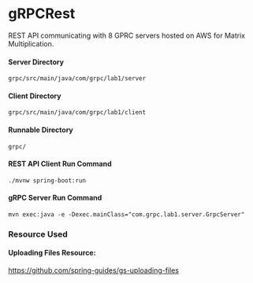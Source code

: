 # gRPCRest

REST API communicating with 8 GPRC servers hosted on AWS for Matrix Multiplication.

#### Server Directory
`grpc/src/main/java/com/grpc/lab1/server`

#### Client Directory
`grpc/src/main/java/com/grpc/lab1/client`

#### Runnable Directory
`grpc/`

#### REST API Client Run Command
`./mvnw spring-boot:run`

#### gRPC Server Run Command
`mvn exec:java -e -Dexec.mainClass="com.grpc.lab1.server.GrpcServer"`

### Resource Used
#### Uploading Files Resource:
https://github.com/spring-guides/gs-uploading-files
